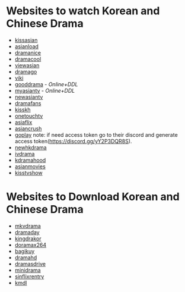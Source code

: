 # Websites to watch Korean and Chinese Drama

-   [kissasian](https://kissasian.li/)
-   [asianload](https://asianload.cc/)
-   [dramanice](https://dramanice.bz/)
-   [dramacool](https://dramacool.cy/)
-   [viewasian](https://viewasian.co/)
-   [dramago](https://dramago.icu/)
-   [viki](https://www.viki.com/)
-   [gooddrama](https://gooddrama.one/) - _Online+DDL_
-   [myasiantv](https://myasiantv.cc/) - _Online+DDL_
-   [newasiantv](https://www2.newasiantv.pro/)
-   [dramafans](http://www.dramafans.org/)
-   [kisskh](https://kisskh.co/)
-   [onetouchtv](https://onetouchtv.me/)
-   [asiaflix](https://asiaflix.app/)
-   [asiancrush](https://www.asiancrush.com/)
-   [goplay](https://goplay.ml/) note: if need access token go to their discord and generate access token(https://discord.gg/yY2P3DQR8S).
-   [newhkdrama](https://www.newhkdrama.com/)
-   [ivdrama](https://ivdrama.me/)
-   [kdramahood](https://kdramahood.com/)
-   [asianmovies](https://asiansmovies.com/)
-   [kisstvshow](https://kisstvshow.to/)

# Websites to Download Korean and Chinese Drama

-   [mkvdrama](https://mkvdrama.com/)
-   [dramaday](https://dramaday.net/)
-   [kingdrakor](https://kingdrakor.shop/)
-   [doramax264](https://doramax264.com/)
-   [bagikuy](https://bagikuy.com/)
-   [dramahd](https://dramahd.me/)
-   [dramasdrive](https://dramas-drive.sujalgoel.me/0:/)
-   [minidrama](https://minidrama.net/)
-   [sinflixrentry](https://rentry.co/sinflix)
-   [kmdl](https://kmdlbd.tk/)
